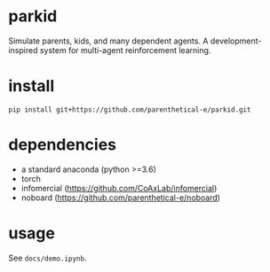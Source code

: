 # parkid
Simulate parents, kids, and many dependent agents. A development-inspired system for multi-agent reinforcement learning.

# install
`pip install git+https://github.com/parenthetical-e/parkid.git`

# dependencies
- a standard anaconda (python >=3.6)
- torch
- infomercial (https://github.com/CoAxLab/infomercial)
- noboard (https://github.com/parenthetical-e/noboard)

# usage
See `docs/demo.ipynb`.
